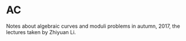 # AC
Notes about algebraic curves and moduli problems in autumn, 2017, the lectures taken by Zhiyuan Li. 
